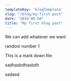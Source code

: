 ```yaml
---
templateKey: 'blogTemplate'
slug: "/blog/my-first-post"
date: "2019-05-04"
title: "My first blog post"
---
```



We can add whatever we want

random number 1

This is a mark down file

sadhasbdhasbdh

sadasd
